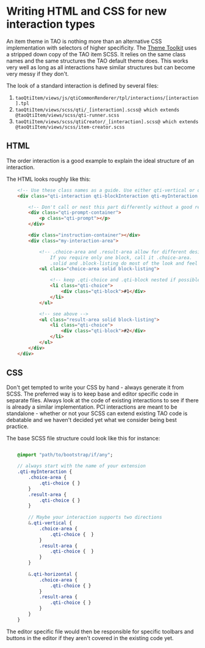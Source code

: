 # Writing HTML and CSS for new interaction types

An item theme in TAO is nothing more than an alternative CSS implementation with selectors of higher specificity. The [Theme Toolkit](https://github.com/oat-sa/theme-toolkit/) uses a stripped down copy of the TAO item SCSS. It relies on the same class names and the same structures the TAO default theme does. This works very well as long as all interactions have similar structures but can become very messy if they don't.

The look of a standard interaction is defined by several files:

1. `taoQtiItem/views/js/qtiCommonRenderer/tpl/interactions/[interaction].tpl`
2. `taoQtiItem/views/scss/qti/_[interaction].scss@ which extends @taoQtiItem/views/scss/qti-runner.scss`
3. `taoQtiItem/views/scss/qtiCreator/_[interaction].scss@ which extends @taoQtiItem/views/scss/item-creator.scss`

## HTML

The order interaction is a good example to explain the ideal structure of an interaction. 

The HTML looks roughly like this:
```html
	<!-- Use these class names as a guide. Use either qti-vertical or qti-horizontal to indicate the direction -->
	<div class="qti-interaction qti-blockInteraction qti-myInteraction qti-vertical|qti-horizontal">

		<!-- Don't call or nest this part differently without a good reason -->
	    <div class="qti-prompt-container">
	        <p class="qti-prompt"></p>
	    </div>

	    <div class="instruction-container"></div>
	    <div class="my-interaction-area">

            <!-- .choice-area and .result-area allow for different designs on both sides. 
				If you require only one block, call it .choice-area.
				.solid and .block-listing do most of the look and feel -->
	        <ul class="choice-area solid block-listing">

				<!-- keep .qti-choice and .qti-block nested if possible -->
	            <li class="qti-choice">
	                <div class="qti-block">#1</div>
	            </li>
	        </ul>

			<!-- see above -->
	        <ul class="result-area solid block-listing">
	            <li class="qti-choice">
	                <div class="qti-block">#2</div>
	            </li>
	        </ul>
	    </div>
	</div>
```

## CSS

Don't get tempted to write your CSS by hand - always generate it from SCSS. The preferred way is to keep base and editor specific code in separate files. Always look at the code of existing interactions to see if there is already a similar implementation. PCI interactions are meant to be standalone - whether or not your SCSS can extend existing TAO code is debatable and we haven't decided yet what we consider being best practice.

The base SCSS file structure could look like this for instance:
```sass

	@import "path/to/bootstrap/if/any";

	// always start with the name of your extension
	.qti-myInteraction {
        .choice-area {
            .qti-choice { }
        }
        .result-area {
            .qti-choice { }
        }
	
		// Maybe your interaction supports two directions
	    &.qti-vertical {
	        .choice-area {
	            .qti-choice {  }
	        }
	        .result-area {
	            .qti-choice {  }
	        }
	    }
	
	    &.qti-horizontal {
	        .choice-area {
	            .qti-choice { }
	        }
	        .result-area {
	            .qti-choice { }
	        }
	    }
	}
```

The editor specific file would then be responsible for specific toolbars and buttons in the editor if they aren't covered in the existing code yet.
